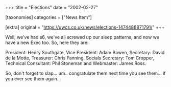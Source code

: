 +++
title = "Elections"
date = "2002-02-27"

[taxonomies]
categories = ["News Item"]

[extra]
original = "https://uwcs.co.uk/news/elections-1474488871791/"
+++

Well, we've had s6, we've all screwed up our sleep patterns, and now we have a new Exec too. So, here they are:

President: Henry Southgate, Vice President: Adam Bowen, Secretary: David de la Motte, Treasurer: Chris Fanning, Socials Secretary: Tom Cropper, Technical Consultant: Phil Stoneman and Webmaster: James Ross.

So, don't forget to slap... um.. congratulate them next time you see them... if you ever see them again...

